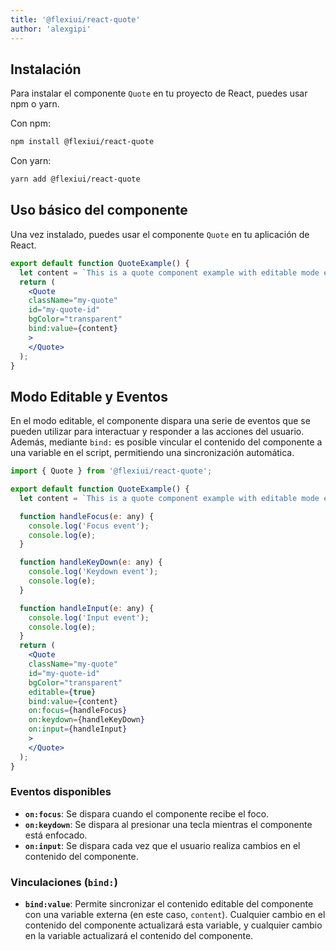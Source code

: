 ```yaml
---
title: '@flexiui/react-quote'
author: 'alexgipi'
---
```


## Instalación

Para instalar el componente `Quote` en tu proyecto de React, puedes usar npm o yarn.

Con npm:

```bash
npm install @flexiui/react-quote
```

Con yarn:

```bash
yarn add @flexiui/react-quote
```

## Uso básico del componente

Una vez instalado, puedes usar el componente `Quote` en tu aplicación de React.

```jsx
export default function QuoteExample() {
  let content = `This is a quote component example with editable mode enabled.`;
  return (
    <Quote
    className="my-quote"
    id="my-quote-id"
    bgColor="transparent" 
    bind:value={content}
    >
    </Quote>
  );
}
```

## Modo Editable y Eventos

En el modo editable, el componente dispara una serie de eventos que se pueden utilizar para interactuar y responder a las acciones del usuario. Además, mediante `bind:` es posible vincular el contenido del componente a una variable en el script, permitiendo una sincronización automática.

```jsx
import { Quote } from '@flexiui/react-quote';

export default function QuoteExample() {
  let content = `This is a quote component example with editable mode enabled.`;

  function handleFocus(e: any) {
    console.log('Focus event');
    console.log(e);
  }

  function handleKeyDown(e: any) {
    console.log('Keydown event');
    console.log(e);
  }

  function handleInput(e: any) {
    console.log('Input event');
    console.log(e);
  }
  return (
    <Quote
    className="my-quote"
    id="my-quote-id"
    bgColor="transparent" 
    editable={true}
    bind:value={content}
    on:focus={handleFocus}
    on:keydown={handleKeyDown}
    on:input={handleInput}
    >
    </Quote>
  );
}
```

### Eventos disponibles

- **`on:focus`**: Se dispara cuando el componente recibe el foco.
- **`on:keydown`**: Se dispara al presionar una tecla mientras el componente está enfocado.
- **`on:input`**: Se dispara cada vez que el usuario realiza cambios en el contenido del componente.

### Vinculaciones (`bind:`)

- **`bind:value`**: Permite sincronizar el contenido editable del componente con una variable externa (en este caso, `content`). Cualquier cambio en el contenido del componente actualizará esta variable, y cualquier cambio en la variable actualizará el contenido del componente.
